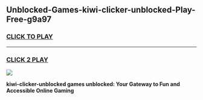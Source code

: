 
## Unblocked-Games-kiwi-clicker-unblocked-Play-Free-g9a97
<h3>
<a href="https://premium76.site?title=kiwi-clicker-unblocked&ref=18A">CLICK TO PLAY</a></h3>
<hr>

<h3>
<a href="https://premium76.site?title=kiwi-clicker-unblocked&ref=18A">CLICK 2 PLAY</a>
  
</h3>

<a href="https://premium76.site?title=kiwi-clicker-unblocked&ref=18A"><img src="https://clearcache.store/games.png"></a>


**kiwi-clicker-unblocked games unblocked: Your Gateway to Fun and Accessible Online Gaming**
